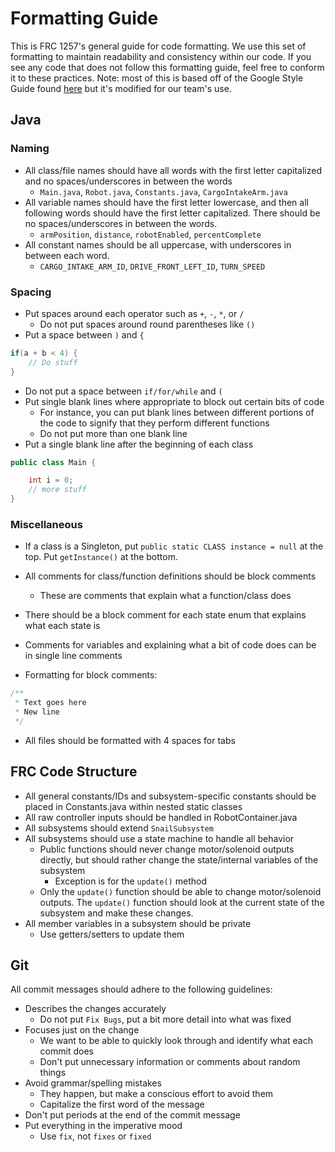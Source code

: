 # Formatting Guide

This is FRC 1257's general guide for code formatting. We use this set of formatting to maintain readability and consistency within our code. If you see any code that does not follow this formatting guide, feel free to conform it to these practices. Note: most of this is based off of the Google Style Guide found [here](https://google.github.io/styleguide/javaguide.html#s4.7-grouping-parentheses) but it's modified for our team's use.

## Java

### Naming

- All class/file names should have all words with the first letter capitalized and no spaces/underscores in between the words
  - `Main.java`, `Robot.java`, `Constants.java`, `CargoIntakeArm.java`
- All variable names should have the first letter lowercase, and then all following words should have the first letter capitalized. There should be no spaces/underscores in between the words.
  - `armPosition`, `distance`, `robotEnabled`, `percentComplete`
- All constant names should be all uppercase, with underscores in between each word.
  - `CARGO_INTAKE_ARM_ID`, `DRIVE_FRONT_LEFT_ID`, `TURN_SPEED`

### Spacing

- Put spaces around each operator such as `+`, `-`, `*`, or `/`
  - Do not put spaces around round parentheses like `()`
- Put a space between `)` and `{`

```java
if(a + b < 4) {
    // Do stuff
}
```

- Do not put a space between `if/for/while` and `(`
- Put single blank lines where appropriate to block out certain bits of code
  - For instance, you can put blank lines between different portions of the code to signify that they perform different functions
  - Do not put more than one blank line
- Put a single blank line after the beginning of each class
  
```java
public class Main {

    int i = 0;
    // more stuff
}
```

### Miscellaneous

- If a class is a Singleton, put `public static CLASS instance = null` at the top. Put `getInstance()` at the bottom.

- All comments for class/function definitions should be block comments
  - These are comments that explain what a function/class does
- There should be a block comment for each state enum that explains what each state is
- Comments for variables and explaining what a bit of code does can be in single line comments
- Formatting for block comments:

```java
/**
 * Text goes here
 * New line
 */
```

- All files should be formatted with 4 spaces for tabs

## FRC Code Structure

- All general constants/IDs and subsystem-specific constants should be placed in Constants.java within nested static classes
- All raw controller inputs should be handled in RobotContainer.java
- All subsystems should extend `SnailSubsystem`
- All subsystems should use a state machine to handle all behavior
  - Public functions should never change motor/solenoid outputs directly, but should rather change the state/internal variables of the subsystem
    - Exception is for the `update()` method
  - Only the `update()` function should be able to change motor/solenoid outputs. The `update()` function should look at the current state of the subsystem and make these changes.
- All member variables in a subsystem should be private
  - Use getters/setters to update them

## Git

All commit messages should adhere to the following guidelines:

- Describes the changes accurately
  - Do not put `Fix Bugs`, put a bit more detail into what was fixed
- Focuses just on the change
  - We want to be able to quickly look through and identify what each commit does
  - Don't put unnecessary information or comments about random things  
- Avoid grammar/spelling mistakes
  - They happen, but make a conscious effort to avoid them
  - Capitalize the first word of the message
- Don't put periods at the end of the commit message
- Put everything in the imperative mood
  - Use `fix`, not `fixes` or `fixed`

